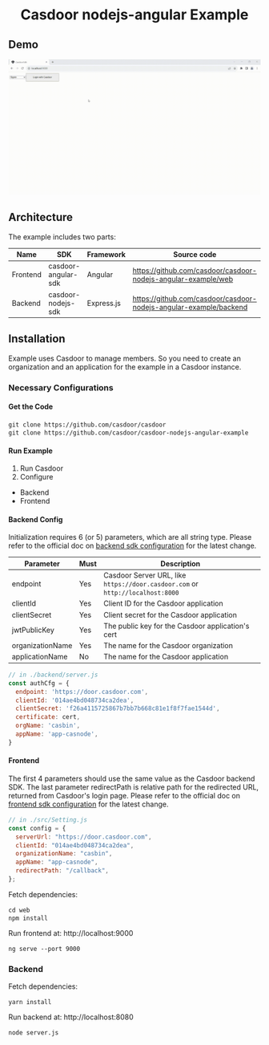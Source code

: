 <h1 align="center" style="border-bottom: none;">Casdoor nodejs-angular Example</h1>

## Demo

![angular-illustration.gif](demo.gif)

## Architecture

The example includes two parts:

| Name     | SDK                 | Framework  | Source code                                                       |
|----------|---------------------|------------|-------------------------------------------------------------------|
| Frontend | casdoor-angular-sdk | Angular    | https://github.com/casdoor/casdoor-nodejs-angular-example/web     |
| Backend  | casdoor-nodejs-sdk  | Express.js | https://github.com/casdoor/casdoor-nodejs-angular-example/backend |

## Installation

Example uses Casdoor to manage members. So you need to create an organization and an application for the example in a Casdoor instance.

### Necessary Configurations

#### Get the Code

```shell
git clone https://github.com/casdoor/casdoor
git clone https://github.com/casdoor/casdoor-nodejs-angular-example
```

#### Run Example

1. Run Casdoor
2. Configure
  - Backend
  - Frontend

#### Backend Config

Initialization requires 6 (or 5) parameters, which are all string type. Please refer to the official doc on [backend sdk configuration](https://casdoor.org/docs/how-to-connect/sdk#1-backend-sdk-configuration) for the latest change.

| Parameter        | Must | Description                                                                    |
|------------------|------|--------------------------------------------------------------------------------|
| endpoint         | Yes  | Casdoor Server URL, like `https://door.casdoor.com` or `http://localhost:8000` |
| clientId         | Yes  | Client ID for the Casdoor application                                          |
| clientSecret     | Yes  | Client secret for the Casdoor application                                      |
| jwtPublicKey     | Yes  | The public key for the Casdoor application's cert                              |
| organizationName | Yes  | The name for the Casdoor organization                                          |
| applicationName  | No   | The name for the Casdoor application                                           |

```js
// in ./backend/server.js
const authCfg = {
  endpoint: 'https://door.casdoor.com',
  clientId: '014ae4bd048734ca2dea',
  clientSecret: 'f26a4115725867b7bb7b668c81e1f8f7fae1544d',
  certificate: cert,
  orgName: 'casbin',
  appName: 'app-casnode',
}
```

#### Frontend

The first 4 parameters should use the same value as the Casdoor backend SDK. The last parameter redirectPath is relative path for the redirected URL, returned from Casdoor's login page. Please refer to the official doc on [frontend sdk configuration](https://casdoor.org/docs/how-to-connect/sdk#2-frontend-configuration) for the latest change.

```js
// in ./src/Setting.js
const config = {
  serverUrl: "https://door.casdoor.com",
  clientId: "014ae4bd048734ca2dea",
  organizationName: "casbin",
  appName: "app-casnode",
  redirectPath: "/callback",
};
```

Fetch dependencies:

```shell
cd web
npm install
```

Run frontend at: http://localhost:9000

```shell
ng serve --port 9000
```

### Backend

Fetch dependencies:

```shell
yarn install
```

Run backend at: http://localhost:8080

```shell
node server.js
```
